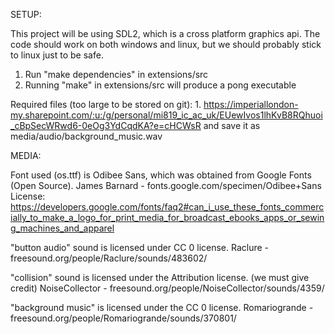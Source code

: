 SETUP:

This project will be using SDL2, which is a cross platform graphics api.
The code should work on both windows and linux, but we should probably
stick to linux just to be safe.

1. Run "make dependencies" in extensions/src
2. Running "make" in extensions/src will produce a pong executable

Required files (too large to be stored on git):
    1. https://imperiallondon-my.sharepoint.com/:u:/g/personal/mi819_ic_ac_uk/EUewIvos1lhKvB8RQhuoi_cBpSecWRwd6-0eOg3YdCqdKA?e=cHCWsR
     and save it as media/audio/background_music.wav

MEDIA:

Font used (os.ttf) is Odibee Sans, which was obtained from Google Fonts (Open Source).
    James Barnard - fonts.google.com/specimen/Odibee+Sans
    License: https://developers.google.com/fonts/faq2#can_i_use_these_fonts_commercially_to_make_a_logo_for_print_media_for_broadcast_ebooks_apps_or_sewing_machines_and_apparel

"button audio" sound is licensed under CC 0 license.
    Raclure - freesound.org/people/Raclure/sounds/483602/

"collision" sound is licensed under the Attribution license. (we must give credit)
    NoiseCollector - freesound.org/people/NoiseCollector/sounds/4359/

"background music" is licensed under the CC 0 license.
    Romariogrande - freesound.org/people/Romariogrande/sounds/370801/